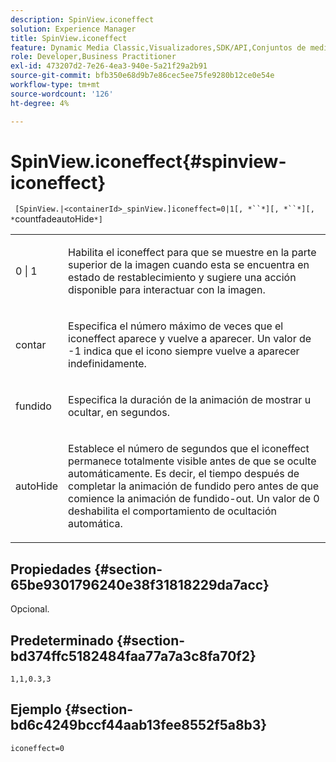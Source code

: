 ```yaml
---
description: SpinView.iconeffect
solution: Experience Manager
title: SpinView.iconeffect
feature: Dynamic Media Classic,Visualizadores,SDK/API,Conjuntos de medios mixtos
role: Developer,Business Practitioner
exl-id: 473207d2-7e26-4ea3-940e-5a21f29a2b91
source-git-commit: bfb350e68d9b7e86cec5ee75fe9280b12ce0e54e
workflow-type: tm+mt
source-wordcount: '126'
ht-degree: 4%

---
```


# SpinView.iconeffect{#spinview-iconeffect}

` [SpinView.|<containerId>_spinView.]iconeffect=0|1[, *``*][, *``*][, *`countfadeautoHide`*]`

<table id="table_DF2137DF9C7441B381D2B03CEE4B880A"> 
 <tbody> 
  <tr> 
   <td colname="col1"> <p> <span class="codeph"> 0 | 1</span> </p> </td> 
   <td colname="col2"> <p> Habilita el <span class="codeph"> iconeffect</span> para que se muestre en la parte superior de la imagen cuando esta se encuentra en estado de restablecimiento y sugiere una acción disponible para interactuar con la imagen. </p> </td> 
  </tr> 
  <tr> 
   <td colname="col1"> <p> <span class="codeph"><span class="varname"> contar</span></span> </p> </td> 
   <td colname="col2"> <p> Especifica el número máximo de veces que el <span class="codeph"> iconeffect</span> aparece y vuelve a aparecer. Un valor de <span class="codeph"> -1</span> indica que el icono siempre vuelve a aparecer indefinidamente. </p> </td> 
  </tr> 
  <tr> 
   <td colname="col1"> <p><span class="codeph"><span class="varname"> fundido</span></span> </p> </td> 
   <td colname="col2"> <p>Especifica la duración de la animación de mostrar u ocultar, en segundos. </p> </td> 
  </tr> 
  <tr> 
   <td colname="col1"> <p><span class="codeph"><span class="varname"> autoHide</span></span> </p> </td> 
   <td colname="col2"> <p>Establece el número de segundos que el <span class="codeph"> iconeffect</span> permanece totalmente visible antes de que se oculte automáticamente. Es decir, el tiempo después de completar la animación de fundido pero antes de que comience la animación de fundido-out. Un valor de <span class="codeph"> 0</span> deshabilita el comportamiento de ocultación automática. </p> </td> 
  </tr> 
 </tbody> 
</table>

## Propiedades {#section-65be9301796240e38f31818229da7acc}

Opcional.

## Predeterminado {#section-bd374ffc5182484faa77a7a3c8fa70f2}

`1,1,0.3,3`

## Ejemplo {#section-bd6c4249bccf44aab13fee8552f5a8b3}

`iconeffect=0`
